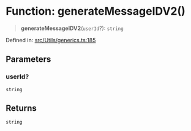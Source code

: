 # Function: generateMessageIDV2()

> **generateMessageIDV2**(`userId`?): `string`

Defined in: [src/Utils/generics.ts:185](https://github.com/Fokusdotid/Baileys/blob/3623833a320f5e60f370ef835f3de341453290f5/src/Utils/generics.ts#L185)

## Parameters

### userId?

`string`

## Returns

`string`
